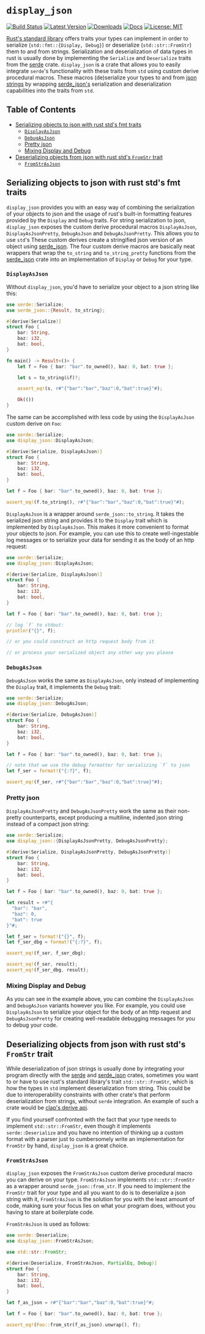 # `display_json`

[![Build Status](https://github.com/jofas/display_json/actions/workflows/build.yml/badge.svg)](https://github.com/jofas/display_json/actions/workflows/build.yml)
[![Latest Version](https://img.shields.io/crates/v/display_json.svg)](https://crates.io/crates/display_json)
[![Downloads](https://img.shields.io/crates/d/display_json?label=downloads)](https://crates.io/crates/display_json)
[![Docs](https://img.shields.io/badge/docs-latest-blue.svg)](https://docs.rs/display_json/latest/display_json)
[![License: MIT](https://img.shields.io/badge/License-MIT-blue.svg)](https://opensource.org/licenses/MIT)

[Rust's standard library](https://doc.rust-lang.org/std) offers
traits your types can implement in order to serialize 
(`std::fmt::{Display, Debug}`) or deserialize (`std::str::FromStr`)
them to and from strings.
Serialization and deserialization of data types in rust is usually 
done by implementing the `Serialize` and `Deserialize` traits from 
the [serde](https://serde.rs) crate.
`display_json` is a crate that allows you to easily integrate 
`serde`'s functionality with these traits from `std` using custom
derive procedural macros.
These macros (de)serialize your types to and from 
[json strings](https://www.rfc-editor.org/rfc/rfc8259) by wrapping
[serde_json's](https://docs.serde.rs/serde_json/) serialization and
deserialization capabilities into the traits from `std`.


## Table of Contents

<!--ts-->
   * [Serializing objects to json with rust std's fmt traits](#serializing-objects-to-json-with-rust-stds-fmt-traits)
      * [`DisplayAsJson`](#displayasjson)
      * [`DebugAsJson`](#debugasjson)
      * [Pretty json](#pretty-json)
      * [Mixing Display and Debug](#mixing-display-and-debug)
   * [Deserializing objects from json with rust std's `FromStr` trait](#deserializing-objects-from-json-with-rust-stds-fromstr-trait)
      * [`FromStrAsJson`](#fromstrasjson)
<!--te-->


## Serializing objects to json with rust std's fmt traits

`display_json` provides you with an easy way of combining the 
serialization of your objects to json and the usage of rust's 
built-in formatting features provided by the `Display` and `Debug` 
traits.
For string serialization to json, `display_json` exposes the custom 
derive procedural macros `DisplayAsJson`, `DisplayAsJsonPretty`, 
`DebugAsJson` and `DebugAsJsonPretty`.
This allows you to use `std`'s
These custom derives create a stringified json version of an object
using [serde_json](https://github.com/serde-rs/json).
The four custom derive macros are basically neat wrappers that wrap 
the `to_string` and `to_string_pretty` functions from the 
[serde_json](https://github.com/serde-rs/json) crate into an
implementation of `Display` or `Debug` for your type.


### `DisplayAsJson`

Without `display_json`, you'd have to serialize your object to a json
string like this:

```rust
use serde::Serialize;
use serde_json::{Result, to_string};

#[derive(Serialize)]
struct Foo {
    bar: String,
    baz: i32,
    bat: bool,
}

fn main() -> Result<()> {
    let f = Foo { bar: "bar".to_owned(), baz: 0, bat: true };

    let s = to_string(&f)?;

    assert_eq!(s, r#"{"bar":"bar","baz":0,"bat":true}"#);

    Ok(())
} 
```

The same can be accomplished with less code by using the 
`DisplayAsJson` custom derive on `Foo`:

```rust
use serde::Serialize;
use display_json::DisplayAsJson;

#[derive(Serialize, DisplayAsJson)]
struct Foo {
    bar: String,
    baz: i32,
    bat: bool,
}

let f = Foo { bar: "bar".to_owned(), baz: 0, bat: true };

assert_eq!(f.to_string(), r#"{"bar":"bar","baz":0,"bat":true}"#);
```

`DisplayAsJson` is a wrapper around `serde_json::to_string`. 
It takes the serialized json string and provides it to the `Display`
trait which is implemented by `DisplayAsJson`.
This makes it more convenient to format your objects to json.
For example, you can use this to create well-ingestable log messages
or to serialize your data for sending it as the body of an http
request:

```rust
use serde::Serialize;
use display_json::DisplayAsJson;

#[derive(Serialize, DisplayAsJson)]
struct Foo {
    bar: String,
    baz: i32,
    bat: bool,
}

let f = Foo { bar: "bar".to_owned(), baz: 0, bat: true };

// log `f` to stdout:
println!("{}", f);

// or you could construct an http request body from it

// or process your serialized object any other way you please
```


### `DebugAsJson`

`DebugAsJson` works the same as `DisplayAsJson`, only instead of 
implementing the `Display` trait, it implements the `Debug` trait:

```rust
use serde::Serialize;
use display_json::DebugAsJson;

#[derive(Serialize, DebugAsJson)]
struct Foo {
    bar: String,
    baz: i32,
    bat: bool,
}

let f = Foo { bar: "bar".to_owned(), baz: 0, bat: true };

// note that we use the debug formatter for serializing `f` to json
let f_ser = format!("{:?}", f);

assert_eq!(f_ser, r#"{"bar":"bar","baz":0,"bat":true}"#);
```


### Pretty json 

`DisplayAsJsonPretty` and `DebugAsJsonPretty` work the same as their
non-pretty counterparts, except producing a multiline, indented json
string instead of a compact json string:

```rust
use serde::Serialize;
use display_json::{DisplayAsJsonPretty, DebugAsJsonPretty};

#[derive(Serialize, DisplayAsJsonPretty, DebugAsJsonPretty)]
struct Foo {
    bar: String,
    baz: i32,
    bat: bool,
}

let f = Foo { bar: "bar".to_owned(), baz: 0, bat: true };

let result = r#"{
  "bar": "bar",
  "baz": 0,
  "bat": true
}"#;

let f_ser = format!("{}", f);
let f_ser_dbg = format!("{:?}", f);

assert_eq!(f_ser, f_ser_dbg);

assert_eq!(f_ser, result);
assert_eq!(f_ser_dbg, result);
```


### Mixing Display and Debug

As you can see in the example above, you can combine the 
`DisplayAsJson` and `DebugAsJson` variants however you like.
For example, you could use `DisplayAsJson` to serialize your object
for the body of an http request and `DebugAsJsonPretty` for creating
well-readable debugging messages for you to debug your code.


## Deserializing objects from json with rust std's `FromStr` trait

While deserialization of json strings is usually done by integrating 
your program directly with the [serde](https://serde.rs) and 
[serde_json](https://docs.serde.rs/serde_json/) crates, sometimes you 
want to or have to use rust's standard library's trait
`std::str::FromStr`, which is how the types in `std` implement 
deserialization from string.
This could be due to interoperability constraints with other crate's
that perform deserialization from strings, without `serde` 
integration.
An example of such a crate would be 
[clap's derive api](https://docs.rs/clap/3/clap/index.html).

If you find yourself confronted with the fact that your type needs
to implement `std::str::FromStr`, even though it implements
`serde::Deserialize` and you have no intention of thinking up a
custom format with a parser just to cumbersomely write an 
implementation for `FromStr` by hand, `display_json` is a great 
choice. 

### `FromStrAsJson`

`display_json` exposes the `FromStrAsJson` custom derive procedural 
macro you can derive on your type.
`FromStrAsJson` implements `std::str::FromStr` as a wrapper around
`serde_json::from_str`.
If you need to implement the `FromStr` trait for your type and all
you want to do is to deserialize a json string with it, 
`FromStrAsJson` is the solution for you with the least amount of
code, making sure your focus lies on what your program does, without
you having to stare at boilerplate code.

`FromStrAsJson` is used as follows:

```rust
use serde::Deserialize;
use display_json::FromStrAsJson;

use std::str::FromStr;

#[derive(Deserialize, FromStrAsJson, PartialEq, Debug)]
struct Foo {
    bar: String,
    baz: i32,
    bat: bool,
}

let f_as_json = r#"{"bar":"bar","baz":0,"bat":true}"#;

let f = Foo { bar: "bar".to_owned(), baz: 0, bat: true };

assert_eq!(Foo::from_str(f_as_json).unwrap(), f);
```
